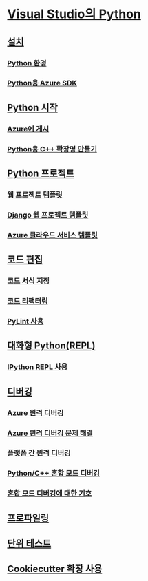 # [Visual Studio의 Python](python-in-visual-studio.md)
## [설치](installation.md)
### [Python 환경](python-environments.md)
### [Python용 Azure SDK](azure-sdk-for-python.md)
## [Python 시작](getting-started.md)
### [Azure에 게시](publishing-to-azure.md)
### [Python용 C++ 확장명 만들기](cpp-and-python.md)
## [Python 프로젝트](python-projects.md)
### [웹 프로젝트 템플릿](template-web.md)
### [Django 웹 프로젝트 템플릿](template-django.md)
### [Azure 클라우드 서비스 템플릿](template-azure-cloud-service.md)
## [코드 편집](code-editing.md)
### [코드 서식 지정](code-formatting.md)
### [코드 리팩터링](code-refactoring.md)
### [PyLint 사용](code-pylint.md)
## [대화형 Python(REPL)](interactive-repl.md)
### [IPython REPL 사용](interactive-repl-ipython.md)
## [디버깅](debugging.md)
### [Azure 원격 디버깅](debugging-azure-remote.md)
### [Azure 원격 디버깅 문제 해결](debugging-azure-remote-troubleshooting.md)
### [플랫폼 간 원격 디버깅](debugging-cross-platform-remote.md)
### [Python/C++ 혼합 모드 디버깅](debugging-mixed-mode.md)
### [혼합 모드 디버깅에 대한 기호](debugging-symbols-for-mixed-mode.md)
## [프로파일링](profiling.md)
## [단위 테스트](unit-testing.md)
## [Cookiecutter 확장 사용](cookiecutter.md)
